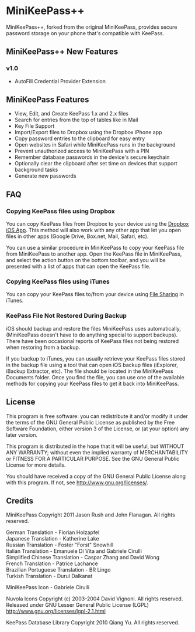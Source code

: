 MiniKeePass++
===========

MiniKeePass++, forked from the original MiniKeePass, provides secure password storage on your phone that's compatible with KeePass.

## MiniKeePass++ New Features

### v1.0
- AutoFill Credential Provider Extension

## MiniKeePass Features

- View, Edit, and Create KeePass 1.x and 2.x files
- Search for entries from the top of tables like in Mail
- Key File Support
- Import/Export files to Dropbox using the Dropbox iPhone app
- Copy password entries to the clipboard for easy entry
- Open websites in Safari while MiniKeePass runs in the background
- Prevent unauthorized access to MiniKeePass with a PIN
- Remember database passwords in the device's secure keychain
- Optionally clear the clipboard after set time on devices that support background tasks
- Generate new passwords




FAQ
---

### Copying KeePass files using Dropbox ###

You can copy KeePass files from Dropbox to your device using the [Dropbox iOS App](https://www.dropbox.com/help/80/en).  This method will also work with any other app that let you open files in other apps (Google Drive, Box.net, Mail, Safari, etc).

You can use a similar procedure in MiniKeePass to copy your KeePass file from MiniKeePass to another app.  Open the KeePass file in MiniKeePass, and select the action button on the bottom toolbar, and you will be presented with a list of apps that can open the KeePass file.

### Copying KeePass files using iTunes ###

You can copy your KeePass files to/from your device using [File Sharing](http://support.apple.com/kb/ht4094) in iTunes.

### KeePass File Not Restored During Backup ###

iOS should backup and restore the files MiniKeePass uses automatically, (MiniKeePass doesn't have to do anything special to support backups).  There have been occasional reports of KeePass files not being restored when restoring from a backup.

If you backup to iTunes, you can usually retrieve your KeePass files stored in the backup file using a tool that can open iOS backup files (iExplorer, iBackup Extractor, etc).  The file should be located in the MiniKeePass Documents folder.  Once you find the file, you can use one of the available methods for copying your KeePass files to get it back into MiniKeePass.

License
-------

This program is free software: you can redistribute it and/or modify
it under the terms of the GNU General Public License as published by
the Free Software Foundation, either version 3 of the License, or
(at your option) any later version.

This program is distributed in the hope that it will be useful,
but WITHOUT ANY WARRANTY; without even the implied warranty of
MERCHANTABILITY or FITNESS FOR A PARTICULAR PURPOSE.  See the
GNU General Public License for more details.

You should have received a copy of the GNU General Public License
along with this program.  If not, see <http://www.gnu.org/licenses/>.

Credits
-------
MiniKeePass
Copyright 2011 Jason Rush and John Flanagan. All rights reserved.

German Translation - Florian Holzapfel<br />
Japanese Translation - Katherine Lake<br />
Russian Translation - Foster "Forst" Snowhill<br />
Italian Translation - Emanuele Di Vita and Gabriele Cirulli<br />
Simplified Chinese Translation - Caspar Zhang and David Wong<br />
French Translation - Patrice Lachance<br />
Brazilian Portuguese Translation - BR Lingo<br />
Turkish Translation - Durul Dalkanat<br />

MiniKeePass Icon - Gabriele Cirulli

Nuvola Icons
Copyright (c) 2003-2004  David Vignoni. All rights reserved.
Released under GNU Lesser General Public License (LGPL)
http://www.gnu.org/licenses/lgpl-2.1.html

KeePass Database Library
Copyright 2010 Qiang Yu. All rights reserved.
